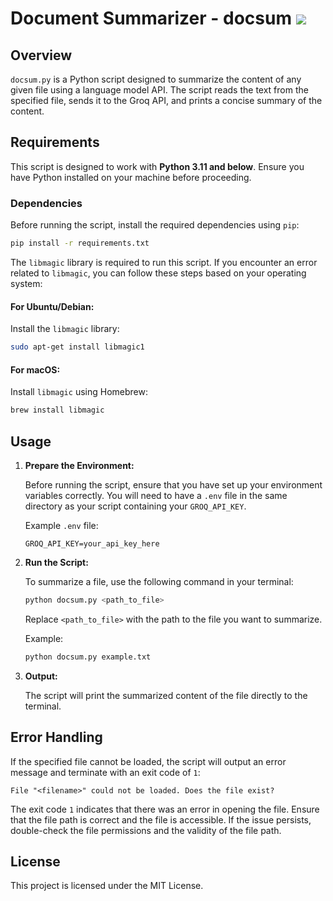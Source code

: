 # Document Summarizer - docsum [![](https://github.com/finnless/docsum/workflows/tests/badge.svg)](https://github.com/finnless/docsum/actions/workflows/tests.yml)
## Overview

`docsum.py` is a Python script designed to summarize the content of any given file using a language model API. The script reads the text from the specified file, sends it to the Groq API, and prints a concise summary of the content.

## Requirements

This script is designed to work with **Python 3.11 and below**. Ensure you have Python installed on your machine before proceeding.

### Dependencies

Before running the script, install the required dependencies using `pip`:

```bash
pip install -r requirements.txt
```

The `libmagic` library is required to run this script. If you encounter an error related to `libmagic`, you can follow these steps based on your operating system:

#### For Ubuntu/Debian:
Install the `libmagic` library:
```bash
sudo apt-get install libmagic1
```

#### For macOS:
Install `libmagic` using Homebrew:
```bash
brew install libmagic
```

## Usage

1. **Prepare the Environment:**
   
   Before running the script, ensure that you have set up your environment variables correctly. You will need to have a `.env` file in the same directory as your script containing your `GROQ_API_KEY`.

   Example `.env` file:

   ```
   GROQ_API_KEY=your_api_key_here
   ```

2. **Run the Script:**

   To summarize a file, use the following command in your terminal:

   ```bash
   python docsum.py <path_to_file>
   ```

   Replace `<path_to_file>` with the path to the file you want to summarize.

   Example:

   ```bash
   python docsum.py example.txt
   ```

3. **Output:**

   The script will print the summarized content of the file directly to the terminal.


## Error Handling

If the specified file cannot be loaded, the script will output an error message and terminate with an exit code of `1`:

```
File "<filename>" could not be loaded. Does the file exist?
```

The exit code `1` indicates that there was an error in opening the file. Ensure that the file path is correct and the file is accessible. If the issue persists, double-check the file permissions and the validity of the file path.


## License

This project is licensed under the MIT License.


